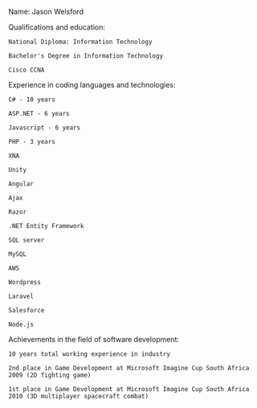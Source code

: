 Name: Jason Welsford 


Qualifications and education: 

	National Diploma: Information Technology 

	Bachelor's Degree in Information Technology 

	Cisco CCNA 

 

Experience in coding languages and technologies: 

	C# - 10 years 

	ASP.NET - 6 years 

	Javascript - 6 years 

	PHP - 3 years 

	XNA 

	Unity 

	Angular 

	Ajax 

	Razor 

	.NET Entity Framework 

	SQL server 

	MySQL 

	AWS 

	Wordpress 

	Laravel 

	Salesforce 

	Node.js



Achievements in the field of software development:

	10 years total working experience in industry

	2nd place in Game Development at Microsoft Imagine Cup South Africa 2009 (2D fighting game)

	1st place in Game Development at Microsoft Imagine Cup South Africa 2010 (3D multiplayer spacecraft combat)

	

